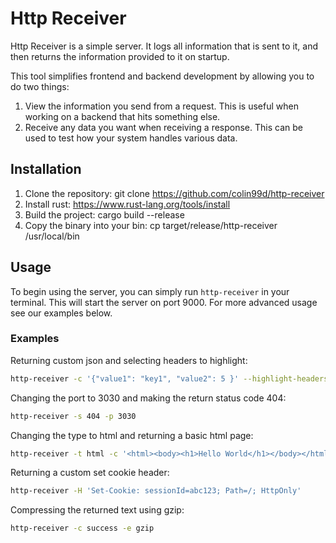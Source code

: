 # Http Receiver

Http Receiver is a simple server. It logs all information that is sent to it,
and then returns the information provided to it on startup.

This tool simplifies frontend and backend development by allowing you to
do two things:
1. View the information you send from a request. This is useful when working on a backend that hits something else.
2. Receive any data you want when receiving a response. This can be used to test how your system handles various data.

## Installation

1. Clone the repository: git clone https://github.com/colin99d/http-receiver
2. Install rust: https://www.rust-lang.org/tools/install
3. Build the project: cargo build --release
4. Copy the binary into your bin: cp target/release/http-receiver /usr/local/bin

## Usage

To begin using the server, you can simply run `http-receiver` in your terminal.
This will start the server on port 9000. For more advanced usage see our examples
below.

### Examples

Returning custom json and selecting headers to highlight:

```bash
http-receiver -c '{"value1": "key1", "value2": 5 }' --highlight-headers authorization,content-length
```

Changing the port to 3030 and making the return status code 404:

```bash
http-receiver -s 404 -p 3030
```

Changing the type to html and returning a basic html page:

```bash
http-receiver -t html -c '<html><body><h1>Hello World</h1></body></html>'
```

Returning a custom set cookie header:
```bash
http-receiver -H 'Set-Cookie: sessionId=abc123; Path=/; HttpOnly'
```

Compressing the returned text using gzip:
```bash
http-receiver -c success -e gzip
```

